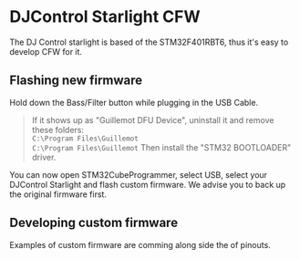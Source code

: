 # DJControl Starlight CFW
The DJ Control starlight is based of the STM32F401RBT6, thus it's easy to develop CFW for it.

## Flashing new firmware
Hold down the Bass/Filter button while plugging in the USB Cable.   

> If it shows up as "Guillemot DFU Device", uninstall it and remove these folders:   
> ``C:\Program Files\Guillemot``   
> ``C:\Program Files\Guillemot``
> Then install the "STM32 BOOTLOADER" driver.   

You can now open STM32CubeProgrammer, select USB, select your DJControl Starlight and flash custom firmware. We advise you to back up the original firmware first.

## Developing custom firmware   
Examples of custom firmware are comming along side the of pinouts.  


